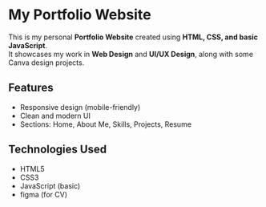 # My Portfolio Website

This is my personal **Portfolio Website** created using **HTML, CSS, and basic JavaScript**.  
It showcases my work in **Web Design** and **UI/UX Design**, along with some Canva design projects.  

## Features
- Responsive design (mobile-friendly)  
- Clean and modern UI  
- Sections: Home, About Me, Skills, Projects, Resume  

## Technologies Used
- HTML5  
- CSS3  
- JavaScript (basic)  
- figma (for CV)
